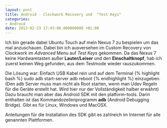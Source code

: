 ```yaml
---
layout: post
title: Android - Clockwork Recovery und  "Test Keys"
categories:
- Android
date: 2013-02-23 17:43:00.000000000 +01:00
---
```

Ich bin gerade dabei Ubuntu Touch auf mein Nexus 7 zu bespielen um das mal anzuschauen. Dabei bin ich ausversehen im Custom Recovery von Clockwork im *Advanced* Menu auf *Test Keys* gekommen. Da das Nexus 7 keine Hardwaretasten außer **Lauter/Leiser** und den **Einschaltknopf**, hab ich zuerst keinen Weg gefunden, aus dem Testmode wieder rauszukommen.

Die Lösung war: Einfach USB Kabel rein und auf dem Terminal
{% highlight bash %}
sudo adb start-server
adb reboot
{% endhighlight %}
einzugeben.
(Den  adb Server muss man nicht als Root starten, wenn man Udev Regeln für die Geräte erstellt hat. Wird hier nur der Vollständigkeit halber erwähnt)
Dazu braucht man aber das Android SDK mit den platform-tools. Darin enthalten ist das Kommandozeilenprogramm **adb** (Android Debugging Bridge).
Gibt es für Linux, Windows und MacOSX.

Anleitungen für die Installation des SDK gibt es zahlreich im Internet für alle genannten Plattformen.
